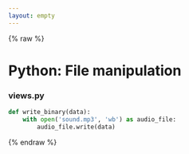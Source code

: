 ```yaml
---
layout: empty
---
```


{% raw %}

# Python: File manipulation

### views.py
```python
def write_binary(data):
    with open('sound.mp3', 'wb') as audio_file:
        audio_file.write(data)
```

{% endraw %}
